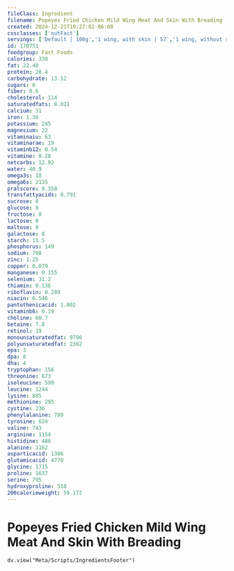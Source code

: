 ```yaml
---
fileClass: Ingredient
filename: Popeyes Fried Chicken Mild Wing Meat And Skin With Breading
created: 2024-12-21T19:27:02-06:00
cssclasses: ['nutFact']
servings: ['Default | 100g','1 wing, with skin | 57','1 wing, without skin | 35','1 wing, bone and skin removed | 17']
id: 170751
foodgroup: Fast Foods
calories: 338
fat: 22.48
protein: 20.4
carbohydrate: 13.52
sugars: 0
fiber: 0.6
cholesterol: 114
saturatedfats: 8.021
calcium: 31
iron: 1.38
potassium: 245
magnesium: 22
vitaminaiu: 63
vitaminarae: 19
vitaminb12: 0.54
vitamine: 0.28
netcarbs: 12.92
water: 40.9
omega3s: 18
omega6s: 2135
pralscore: 9.358
transfattyacids: 0.791
sucrose: 0
glucose: 0
fructose: 0
lactose: 0
maltose: 0
galactose: 0
starch: 11.5
phosphorus: 149
sodium: 788
zinc: 1.25
copper: 0.079
manganese: 0.155
selenium: 31.2
thiamin: 0.136
riboflavin: 0.289
niacin: 6.546
pantothenicacid: 1.002
vitaminb6: 0.19
choline: 60.7
betaine: 7.8
retinol: 19
monounsaturatedfat: 9796
polyunsaturatedfat: 2362
epa: 3
dpa: 8
dha: 4
tryptophan: 156
threonine: 673
isoleucine: 599
leucine: 1244
lysine: 885
methionine: 295
cystine: 236
phenylalanine: 780
tyrosine: 624
valine: 743
arginine: 1154
histidine: 486
alanine: 1162
asparticacid: 1386
glutamicacid: 4770
glycine: 1715
proline: 1637
serine: 795
hydroxyproline: 510
200calorieweight: 59.172
---
```


# Popeyes Fried Chicken Mild Wing Meat And Skin With Breading

```dataviewjs
dv.view("Meta/Scripts/IngredientsFooter")
```